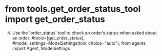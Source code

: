  # from tools.get_order_status_tool import get_order_status
 4. Use the 'order_status' tool to check an order’s status when asked about an order.
#tools=[get_order_status],
#model_settings=ModelSettings(tool_choice="auto"),
from agents import Agent, ModelSettings